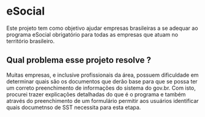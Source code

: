 # eSocial

Este projeto tem como objetivo ajudar empresas brasileiras a se adequar ao programa eSocial obrigatório para todas as empresas que atuam no território brasileiro.


## Qual problema esse projeto resolve ? ##

Muitas empresas, e inclusive profissionais da área, possuem dificuldade em determinar quais são os documentos que derão base para que se possa ter um correto preenchimento de informações do sistema do gov.br.
Com isto, procurei trazer explicações detalhadas do que é o programa e também através do preenchimento de um formulário permitir aos usuários identificar quais documetnso de SST necessita para esta etapa.
